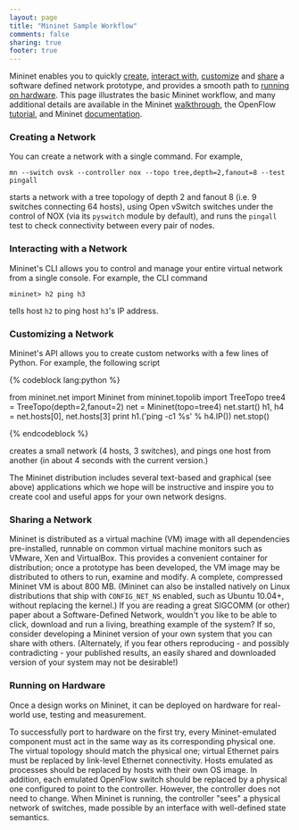```yaml
---
layout: page
title: "Mininet Sample Workflow"
comments: false
sharing: true
footer: true
---
```

Mininet enables you to quickly [create](#create), [interact with](#interact), [customize](#customize) and [share](#share) a software defined network prototype, and provides a smooth path to [running on hardware](#run). This page illustrates the basic Mininet workflow, and many additional details are available in the Mininet [walkthrough](Walkthrough), the OpenFlow [tutorial](http://www.openflow.org/wk/index.php/OpenFlow_Tutorial), and Mininet [documentation](https://github.com/mininet/mininet/wiki/Documentation).


<a id=create></a>
### Creating a Network

You can create a network with a single command. For example,

    mn --switch ovsk --controller nox --topo tree,depth=2,fanout=8 --test pingall

starts a network with a tree topology of depth 2 and fanout 8 (i.e. 9 switches connecting 64 hosts), using Open vSwitch switches under the control of NOX (via its `pyswitch` module by default), and runs the `pingall` test to check connectivity between every pair of nodes.


<a id=interact></a>
### Interacting with a Network

Mininet's CLI allows you to control and manage your entire virtual network from a single console. For example, the CLI command

    mininet> h2 ping h3

tells host `h2` to ping host `h3`'s IP address.

<a id=customize></a>
### Customizing a Network

Mininet's API allows you to create custom networks with a few lines of Python. For example, the following script

{% codeblock lang:python %}

from mininet.net import Mininet
from mininet.topolib import TreeTopo
tree4 = TreeTopo(depth=2,fanout=2)
net = Mininet(topo=tree4)
net.start()
h1, h4  = net.hosts[0], net.hosts[3]
print h1.('ping -c1 %s' % h4.IP())
net.stop()

{% endcodeblock %}

creates a small network (4 hosts, 3 switches), and pings one host from another (in about 4 seconds with the current version.)

The Mininet distribution includes several text-based and graphical (see above) applications which we hope will be instructive and inspire you to create cool and useful apps for your own network designs.

<a id=share></a>
### Sharing a Network

Mininet is distributed as a virtual machine (VM) image with all dependencies pre-installed, runnable on common virtual machine monitors such as VMware, Xen and VirtualBox. This provides a convenient container for distribution; once a prototype has been developed, the VM image may be distributed to others to run, examine and modify. A complete, compressed Mininet VM is about 800 MB. (Mininet can also be installed natively on Linux distributions that ship with `CONFIG_NET_NS` enabled, such as Ubuntu 10.04+, without replacing the kernel.) If you are reading a great SIGCOMM (or other) paper about a Software-Defined Network, wouldn't you like to be able to click, download and run a living, breathing example of the system? If so, consider developing a Mininet version of your own system that you can share with others. (Alternately, if you fear others reproducing - and possibly contradicting - your published results, an easily shared and downloaded version of your system may not be desirable!)


<a id=run></a>
### Running on Hardware

Once a design works on Mininet, it can be deployed on hardware for real-world use, testing and measurement.

To successfully port to hardware on the first try, every Mininet-emulated component must act in the same way as its corresponding physical one. The virtual topology should match the physical one; virtual Ethernet pairs must be replaced by link-level Ethernet connectivity. Hosts emulated as processes should be replaced by hosts with their own OS image. In addition, each emulated OpenFlow switch should be replaced by a physical one configured to point to the controller. However, the controller does not need to change. When Mininet is running, the controller "sees" a physical network of switches, made possible by an interface with well-defined state semantics.
